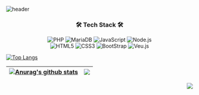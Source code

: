 ![header](https://capsule-render.vercel.app/api?type=waving&&color=gradient&height=300&section=header&text=Hello,There!%20&fontSize=90&desc=BonduSeo%20GitHub%20Profile%20&fontAlign=70&descAlign=83&descAlignY=65&animation=fadeIn)




<h3 align="center"><b>🛠 Tech Stack 🛠</b></h3>
<p align="center">
<img alt="PHP" src ="https://img.shields.io/badge/php-%23777BB4.svg?style=for-the-badge&logo=php&logoColor=white"/>
<img alt="MariaDB" src ="https://img.shields.io/badge/MariaDB-003545?style=for-the-badge&logo=mariadb&logoColor=white"/>
<img alt="JavaScript" src="https://img.shields.io/badge/javascript-%23323330.svg?style=for-the-badge&logo=javascript&logoColor=%23F7DF1E">
 <img alt="Node.js" src="https://img.shields.io/badge/node.js-6DA55F?style=for-the-badge&logo=node.js&logoColor=white"><br>
<img alt="HTML5" src="https://img.shields.io/badge/html5-%23E34F26.svg?style=for-the-badge&logo=html5&logoColor=white">
<img alt="CSS3" src="https://img.shields.io/badge/css3-%231572B6.svg?style=for-the-badge&logo=css3&logoColor=white">
<img alt="BootStrap" src="https://img.shields.io/badge/bootstrap-%23563D7C.svg?style=for-the-badge&logo=bootstrap&logoColor=white">
<img alt="Veu.js" src="https://img.shields.io/badge/vuejs-%2335495e.svg?style=for-the-badge&logo=vuedotjs&logoColor=%234FC08D">


[![Top Langs](https://github-readme-stats.vercel.app/api/top-langs/?username=bonduSeo&layout=compact)](https://github.com/anuraghazra/github-readme-stats)

 
 | <a href="https://github.com/anuraghazra/github-readme-stats"><img align="center" src="https://github-readme-stats.vercel.app/api?username=bonduSeo&show_icons=true&include_all_commits=true&theme=flag-india&hide_border=true" alt="Anurag's github stats" /></a> | <a href="https://github.com/anuraghazra/github-readme-stats"><img align="center" src="https://github-readme-stats.vercel.app/api/top-langs/?username=bonduSeo&layout=compact&theme=flag-india&hide_border=true" /></a> |
| ------------- | ------------- |

<p align="right">
<a href="https://hits.seeyoufarm.com"><img src="https://hits.seeyoufarm.com/api/count/incr/badge.svg?url=https%3A%2F%2Fgithub.com%2Frlagnswo0505&count_bg=%23365347&title_bg=%23A48058&icon=&icon_color=%23E7E7E7&title=hits&edge_flat=false"/></a>
</p>




